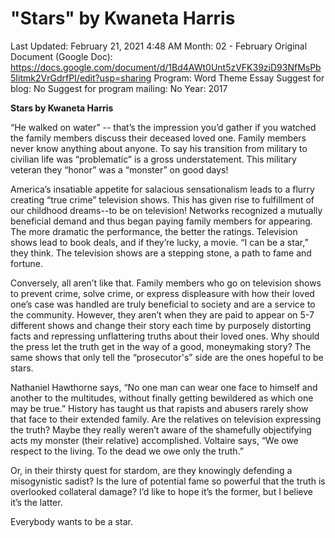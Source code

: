 # "Stars" by Kwaneta Harris

Last Updated: February 21, 2021 4:48 AM
Month: 02 - February
Original Document (Google Doc): https://docs.google.com/document/d/1Bd4AWt0Unt5zVFK39ziD93NfMsPb5Iitmk2VrGdrfPI/edit?usp=sharing
Program: Word Theme Essay
Suggest for blog: No
Suggest for program mailing: No
Year: 2017

**Stars by Kwaneta Harris**

“He walked on water” -- that’s the impression you’d gather if you watched the family members discuss their deceased loved one. Family members never know anything about anyone. To say his transition from military to civilian life was “problematic” is a gross understatement. This military veteran they “honor” was a “monster” on good days!

America’s insatiable appetite for salacious sensationalism leads to a flurry creating “true crime” television shows. This has given rise to fulfillment of our childhood dreams--to be on television! Networks recognized a mutually beneficial demand and thus began paying family members for appearing. The more dramatic the performance, the better the ratings. Television shows lead to book deals, and if they’re lucky, a movie. “I can be a star,” they think. The television shows are a stepping stone, a path to fame and fortune.

Conversely, all aren’t like that. Family members who go on television shows to prevent crime, solve crime, or express displeasure with how their loved one’s case was handled are truly beneficial to society and are a service to the community. However, they aren’t when they are paid to appear on 5-7 different shows and change their story each time by purposely distorting facts and repressing unflattering truths about their loved ones. Why should the press let the truth get in the way of a good, moneymaking story? The same shows that only tell the “prosecutor's” side are the ones hopeful to be stars.

Nathaniel Hawthorne says, “No one man can wear one face to himself and another to the multitudes, without finally getting bewildered as which one may be true.” History has taught us that rapists and abusers rarely show that face to their extended family. Are the relatives on television expressing the truth? Maybe they really weren’t aware of the shamefully objectifying acts my monster (their relative) accomplished. Voltaire says, “We owe respect to the living. To the dead we owe only the truth.”

Or, in their thirsty quest for stardom, are they knowingly defending a misogynistic sadist? Is the lure of potential fame so powerful that the truth is overlooked collateral damage? I’d like to hope it’s the former, but I believe it’s the latter.

Everybody wants to be a star.